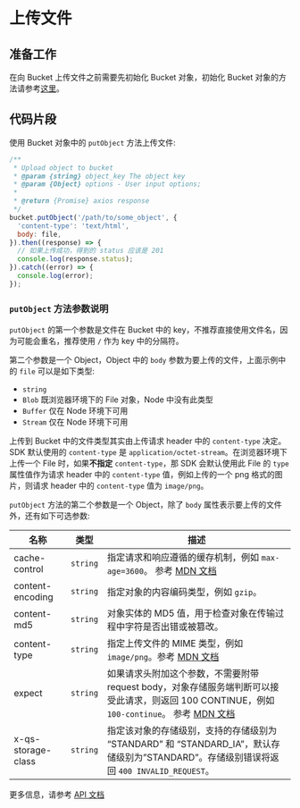 # 上传文件

## 准备工作

在向 Bucket 上传文件之前需要先初始化 Bucket 对象，初始化 Bucket 对象的方法请参考[这里](./initialize_config_and_qingstor.md)。

## 代码片段

使用 Bucket 对象中的 `putObject` 方法上传文件:

```javascript
/**
 * Upload object to bucket
 * @param {string} object_key The object key
 * @param {Object} options - User input options;
 *
 * @return {Promise} axios response
 */
bucket.putObject('/path/to/some_object', {
  'content-type': 'text/html',
  body: file,
}).then((response) => {
  // 如果上传成功，得到的 status 应该是 201
  console.log(response.status);
}).catch((error) => {
  console.log(error);
});

```

### `putObject` 方法参数说明

`putObject` 的第一个参数是文件在 Bucket 中的 key，不推荐直接使用文件名，因为可能会重名，推荐使用 `/` 作为 key 中的分隔符。

第二个参数是一个 Object，Object 中的 `body` 参数为要上传的文件，上面示例中的 `file` 可以是如下类型:

- `string`
- `Blob` 既浏览器环境下的 File 对象，Node 中没有此类型
- `Buffer` 仅在 Node 环境下可用
- `Stream` 仅在 Node 环境下可用

上传到 Bucket 中的文件类型其实由上传请求 header 中的 `content-type` 决定。SDK 默认使用的 `content-type` 是 `application/octet-stream`。在浏览器环境下上传一个 File 时，如果**不指定** `content-type`，那 SDK 会默认使用此 File 的 `type` 属性值作为请求 header 中的 `content-type` 值，例如上传的一个 png 格式的图片，则请求 header 中的 `content-type` 值为 `image/png`。

`putObject` 方法的第二个参数是一个 Object，除了 `body` 属性表示要上传的文件外，还有如下可选参数:

| 名称               | 类型     | 描述                                                                                                                                                                                                            |
| ------------------ | -------- | --------------------------------------------------------------------------------------------------------------------------------------------------------------------------------------------------------------- |
| cache-control      | `string` | 指定请求和响应遵循的缓存机制，例如 `max-age=3600`。 参考 [MDN 文档](https://developer.mozilla.org/en-US/docs/Web/HTTP/Headers/Cache-Control)                                                                    |
| content-encoding   | `string` | 指定对象的内容编码类型，例如 `gzip`。                                                                                                                                                                           |
| content-md5        | `string` | 对象实体的 MD5 值，用于检查对象在传输过程中字符是否出错或被篡改。                                                                                                                                               |
| content-type       | `string` | 指定上传文件的 MIME 类型，例如 `image/png`。参考 [MDN 文档](https://developer.mozilla.org/en-US/docs/Web/HTTP/Headers/Content-Type)                                                                             |
| expect             | `string` | 如果请求头附加这个参数，不需要附带 request body，对象存储服务端判断可以接受此请求，则返回 100 CONTINUE，例如 `100-continue`。 参考 [MDN 文档](https://developer.mozilla.org/en-US/docs/Web/HTTP/Headers/Expect) |
| x-qs-storage-class | `string` | 指定该对象的存储级别，支持的存储级别为 “STANDARD” 和 “STANDARD_IA”，默认存储级别为”STANDARD”。存储级别错误将返回 `400 INVALID_REQUEST`。                                                                        |

更多信息，请参考 [API 文档](https://docsv3.qingcloud.com/storage/object-storage/api/object/basic_opt/put/)
